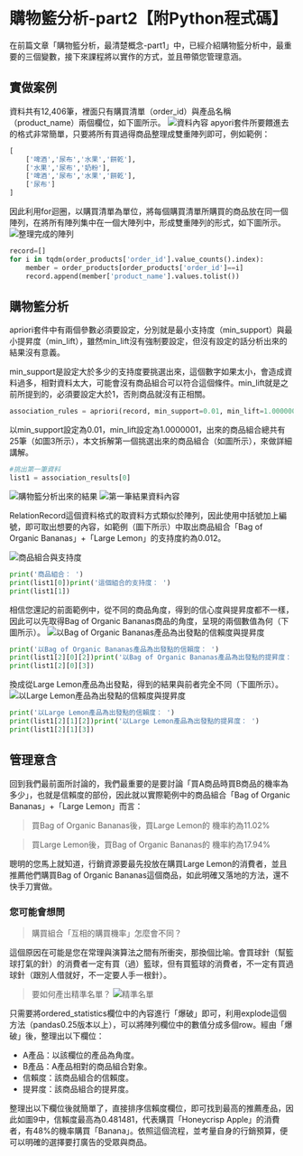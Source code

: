 # 購物籃分析-part2【附Python程式碼】

在前篇文章「購物籃分析，最清楚概念-part1」中，已經介紹購物籃分析中，最重要的三個變數，接下來課程將以實作的方式，並且帶領您管理意涵。

## 實做案例
資料共有12,406筆，裡面只有購買清單（order_id）與產品名稱（product_name）兩個欄位，如下圖所示。
![資料內容](https://i.imgur.com/CoSg7sY.png)
apyori套件所要餵進去的格式非常簡單，只要將所有買過得商品整理成雙重陣列即可，例如範例：
```python
[
    ['啤酒','尿布','水果','餅乾'],
    ['水果','尿布','奶粉'],
    ['啤酒','尿布','水果','餅乾'],
    ['尿布']
]
```
因此利用for迴圈，以購買清單為單位，將每個購買清單所購買的商品放在同一個陣列，在將所有陣列集中在一個大陣列中，形成雙重陣列的形式，如下圖所示。
![整理完成的陣列](https://i.imgur.com/S25tuUH.png)
```python
record=[]
for i in tqdm(order_products['order_id'].value_counts().index):
    member = order_products[order_products['order_id']==i]
    record.append(member['product_name'].values.tolist())
```

## 購物籃分析
apriori套件中有兩個參數必須要設定，分別就是最小支持度（min_support）與最小提昇度（min_lift），雖然min_lift沒有強制要設定，但沒有設定的話分析出來的結果沒有意義。

min_support是設定大於多少的支持度要挑選出來，這個數字如果太小，會造成資料過多，相對資料太大，可能會沒有商品組合可以符合這個條件。min_lift就是之前所提到的，必須要設定大於1，否則商品就沒有正相關。
```python
association_rules = apriori(record, min_support=0.01, min_lift=1.0000001)association_results = list(association_rules)
```

以min_support設定為0.01，min_lift設定為1.0000001，出來的商品組合總共有25筆（如圖3所示），本文拆解第一個挑選出來的商品組合（如圖所示），來做詳細講解。

```python
#挑出第一筆資料
list1 = association_results[0]
```
![購物籃分析出來的結果](https://i.imgur.com/saor0fn.png)
![第一筆結果資料內容](https://i.imgur.com/z2rF7z0.png)

RelationRecord這個資料格式的取資料方式類似於陣列，因此使用中括號加上編號，即可取出想要的內容，如範例（圖下所示）中取出商品組合「Bag of Organic Bananas」+「Large Lemon」的支持度約為0.012。

![商品組合與支持度](https://i.imgur.com/nd7tNVY.png)

```python
print('商品組合： ')
print(list1[0])print('這個組合的支持度： ')
print(list1[1])
```

相信您還記的前面範例中，從不同的商品角度，得到的信心度與提昇度都不一樣，因此可以先取得Bag of Organic Bananas商品的角度，呈現的兩個數值為何（下圖所示）。
![以Bag of Organic Bananas產品為出發點的信賴度與提昇度](https://i.imgur.com/MaMbPo5.png)

```python
print('以Bag of Organic Bananas產品為出發點的信賴度： ')
print(list1[2][0][2])print('以Bag of Organic Bananas產品為出發點的提昇度： ')
print(list1[2][0][3])
```
換成從Large Lemon產品為出發點，得到的結果與前者完全不同（下圖所示）。
![以Large Lemon產品為出發點的信賴度與提昇度](https://i.imgur.com/vbXFr9i.png)
```python
print('以Large Lemon產品為出發點的信賴度： ')
print(list1[2][1][2])print('以Large Lemon產品為出發點的提昇度： ')
print(list1[2][1][3])
```

## 管理意含
回到我們最前面所討論的，我們最重要的是要討論「買A商品時買B商品的機率為多少」，也就是信賴度的部份，因此就以實際範例中的商品組合「Bag of Organic Bananas」+「Large Lemon」而言：

> 買Bag of Organic Bananas後，買Large Lemon的
機率約為11.02%

> 買Large Lemon後，買Bag of Organic Bananas的
> 機率約為17.94%

聰明的您馬上就知道，行銷資源要最先投放在購買Large Lemon的消費者，並且推薦他們購買Bag of Organic Bananas這個商品，如此明確又落地的方法，還不快手刀實做。

### 您可能會想問
> 購買組合「互相的購買機率」怎麼會不同？

這個原因在可能是您在常理與演算法之間有所衝突，那換個比喻。會買球針（幫籃球打氣的針）的消費者一定有買（過）籃球，但有買籃球的消費者，不一定有買過球針（跟別人借就好，不一定要人手一根針）。

> 要如何產出精準名單？
![精準名單](https://i.imgur.com/zcvllPv.png)

只需要將ordered_statistics欄位中的內容進行「爆破」即可，利用explode這個方法（pandas0.25版本以上），可以將陣列欄位中的數值分成多個row。經由「爆破」後，整理出以下欄位：

* A產品：以該欄位的產品為角度。
* B產品：A產品相對的商品組合對象。
* 信賴度：該商品組合的信賴度。
* 提昇度：該商品組合的提昇度。

整理出以下欄位後就簡單了，直接排序信賴度欄位，即可找到最高的推薦產品，因此如圖9中，信賴度最高為0.481481，代表購買「Honeycrisp Apple」的消費者，有48%的機率購買「Banana」。依照這個流程，並考量自身的行銷預算，便可以明確的選擇要打廣告的受眾與商品。
